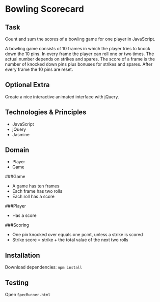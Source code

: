 Bowling Scorecard
=================

Task
----
Count and sum the scores of a bowling game for one player in JavaScript.

A bowling game consists of 10 frames in which the player tries to knock down the 10 pins. In every frame the player can roll one or two times. The actual number depends on strikes and spares. The score of a frame is the number of knocked down pins plus bonuses for strikes and spares. After every frame the 10 pins are reset.

Optional Extra
--------------
Create a nice interactive animated interface with jQuery.

Technologies & Principles
-------------------------
* JavaScript
* jQuery
* Jasmine

Domain
------
* Player
* Game

###Game
* A game has ten frames
* Each frame has two rolls
* Each roll has a score

###Player
* Has a score

###Scoring
* One pin knocked over equals one point, unless a strike is scored
* Strike score = strike + the total value of the next two rolls

Installation
------------
Download dependencies: `npm install`

Testing
-------
Open `SpecRunner.html`

